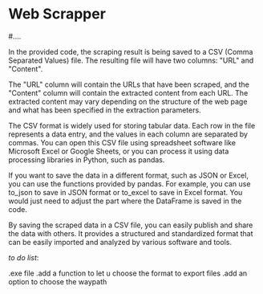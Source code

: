  # Web Scrapper
 
#....


In the provided code, the scraping result is being saved to a CSV (Comma Separated Values) file. The resulting file will have two columns: "URL" and "Content".

The "URL" column will contain the URLs that have been scraped, and the "Content" column will contain the extracted content from each URL. The extracted content may vary depending on the structure of the web page and what has been specified in the extraction parameters.

The CSV format is widely used for storing tabular data. Each row in the file represents a data entry, and the values in each column are separated by commas. You can open this CSV file using spreadsheet software like Microsoft Excel or Google Sheets, or you can process it using data processing libraries in Python, such as pandas.

If you want to save the data in a different format, such as JSON or Excel, you can use the functions provided by pandas. For example, you can use to_json to save in JSON format or to_excel to save in Excel format. You would just need to adjust the part where the DataFrame is saved in the code.

By saving the scraped data in a CSV file, you can easily publish and share the data with others. It provides a structured and standardized format that can be easily imported and analyzed by various software and tools.


*to do list*:

.exe file
.add a function to let u choose the format to export files
.add an option to choose the waypath
